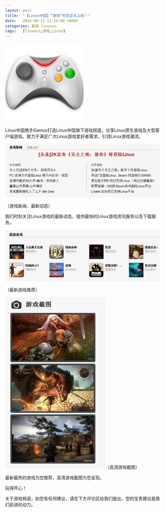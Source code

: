 ```yaml
---
layout: post
title:	"【Linux中国】“游戏”栏目正式上线！"
date:	2014-08-13 11:26:00 +0800 
categories:	新闻 linuxcn 
tags:	[linuxcn,游戏,Linux]
---
```



![](/Asserts/Images/album/201408/13/111344j2wu0inlhh444ih0.png)


Linux中国携手Gamux打造Linux中国旗下游戏频道，分享Linux原生游戏及大型客户端游戏。致力于满足广大Linux游戏爱好者需求，引领Linux游戏潮流。


![](/Asserts/Images/album/201408/13/112025k3wqq77y75zycxlw.jpg)


（游戏新闻、最新动态）


我们时刻关注Linux游戏的最新动态，提供最快的Linux游戏资讯服务以及下载服务。


![](/Asserts/Images/album/201408/13/112131jmc48sdcmykd8fcl.jpg)


（最新游戏推荐）


![](/Asserts/Images/album/201408/13/112151rymo6cztufuyfcjj.jpg)（高清游戏截图）


最新最热的游戏为您推荐，高清游戏截图为您呈现。


玩得开心！


关于游戏频道，如您有任何建议，请在下方评论区给我们提出，您的宝贵建议是我们前进的动力。
